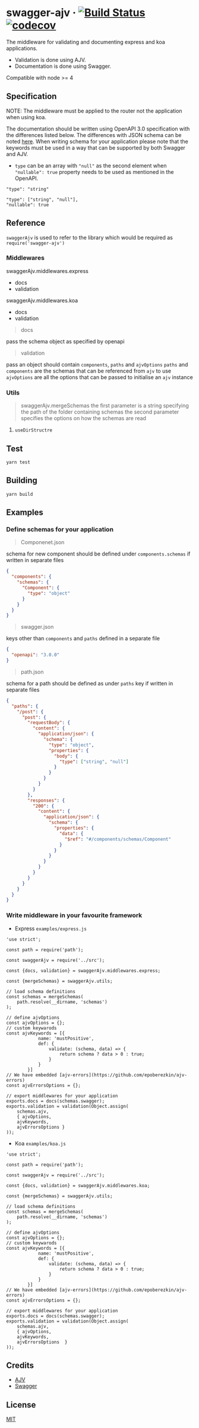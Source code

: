 # swagger-ajv &middot; [![Build Status](https://travis-ci.com/AfterShip/swagger-ajv.svg?token=UPdSqUWnAVSgurmgvqRv&branch=master)](https://travis-ci.com/AfterShip/swagger-ajv) [![codecov](https://codecov.io/gh/AfterShip/swagger-ajv/branch/master/graph/badge.svg?token=meIcepANCc)](https://codecov.io/gh/AfterShip/swagger-ajv)

The middleware for validating and documenting express and koa applications.
- Validation is done using AJV.
- Documentation is done using Swagger.

Compatible with node >= 4

## Specification

NOTE: The middleware must be applied to the router not the application when using koa.

The documentation should be written using OpenAPI 3.0 specification with the differences listed below. The differences with JSON schema can be noted [here](https://swagger.io/docs/specification/data-models/keywords). When writing schema for your application please note that the keywords must be used in a way that can be supported by both Swagger and AJV.

- `type` can be an array with `"null"` as the second element when `"nullable": true` property needs to be used as mentioned in the OpenAPI.

```
"type": "string"
```

```
"type": ["string", "null"],
"nullable": true
```

## Reference

`swaggerAjv` is used to refer to the library which would be required as `require('swagger-ajv')`

### Middlewares

swaggerAjv.middlewares.express

- docs
- validation

swaggerAjv.middlewares.koa

- docs
- validation

> docs

pass the schema object as specified by openapi

> validation

pass an object should contain `components`, `paths` and `ajvOptions`
`paths` and `components` are the schemas that can be referenced from `ajv` to use
`ajvOptions` are all the options that can be passed to initialise an `ajv` instance


### Utils

> swaggerAjv.mergeSchemas
the first parameter is a string specifying the path of the folder containing schemas
the second parameter specifies the options on how the schemas are read

1. `useDirStructre`



## Test

```
yarn test
```

## Building

```
yarn build
```

## Examples

### Define schemas for your application

> Componenet.json

schema for new component should be defined under `components.schemas` if written in separate files
```json
{
  "components": {
    "schemas": {
      "Component": {
        "type": "object"
      }
    }
  }
}
```

> swagger.json

keys other than `components` and `paths` defined in a separate file
```json
{
  "openapi": "3.0.0"
}
```

> path.json

schema for a path should be defined as under `paths` key if written in separate files
```json
{
  "paths": {
    "/post": {
      "post": {
        "requestBody": {
          "content": {
            "application/json": {
              "schema": {
                "type": "object",
                "properties": {
                  "body": {
                    "type": ["string", "null"]
                  }
                }
              }
            }
          }
        },
        "responses": {
          "200": {
            "content": {
              "application/json": {
                "schema": {
                  "properties": {
                    "data": {
                      "$ref": "#/components/schemas/Component"
                    }
                  }
                }
              }
            }
          }
        }
      }
    }
  }
}
```

### Write middleware in your favourite framework

- Express `examples/express.js`

```
'use strict';

const path = require('path');

const swaggerAjv = require('../src');

const {docs, validation} = swaggerAjv.middlewares.express;

const {mergeSchemas} = swaggerAjv.utils;

// load schema definitions
const schemas = mergeSchemas(
	path.resolve(__dirname, 'schemas')
);

// define ajvOptions
const ajvOptions = {};
// custom keywarods
const ajvKeywords = [{
			name: 'mustPositive',
			def: {
				validate: (schema, data) => {
					return schema ? data > 0 : true;
				}
			}
		}]
// We have embedded [ajv-errors](https://github.com/epoberezkin/ajv-errors)
const ajvErrorsOptions = {};

// export middlewares for your application
exports.docs = docs(schemas.swagger);
exports.validation = validation(Object.assign(
	schemas.ajv,
	{ ajvOptions,
    ajvKeywords,
    ajvErrorsOptions }
));
```

- Koa `examples/koa.js`

```
'use strict';

const path = require('path');

const swaggerAjv = require('../src');

const {docs, validation} = swaggerAjv.middlewares.koa;

const {mergeSchemas} = swaggerAjv.utils;

// load schema definitions
const schemas = mergeSchemas(
	path.resolve(__dirname, 'schemas')
);

// define ajvOptions
const ajvOptions = {};
// custom keywarods
const ajvKeywords = [{
			name: 'mustPositive',
			def: {
				validate: (schema, data) => {
					return schema ? data > 0 : true;
				}
			}
		}]
// We have embedded [ajv-errors](https://github.com/epoberezkin/ajv-errors)
const ajvErrorsOptions = {};

// export middlewares for your application
exports.docs = docs(schemas.swagger);
exports.validation = validation(Object.assign(
	schemas.ajv,
	{ ajvOptions,
    ajvKeywords,
    ajvErrorsOptions  }
));
```

## Credits

- [AJV](https://github.com/epoberezkin/ajv)
- [Swagger](https://github.com/swagger-api/swagger-ui)

## License

[MIT](https://github.com/AfterShip/swagger-ajv/blob/master/LICENSE.md)
